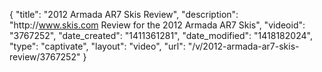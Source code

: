 {
    "title": "2012 Armada AR7 Skis Review",
    "description": "http:\/\/www.skis.com Review for the 2012 Armada AR7 Skis",
    "videoid": "3767252",
    "date_created": "1411361281",
    "date_modified": "1418182024",
    "type": "captivate",
    "layout": "video",
    "url": "\/v\/2012-armada-ar7-skis-review\/3767252"
}